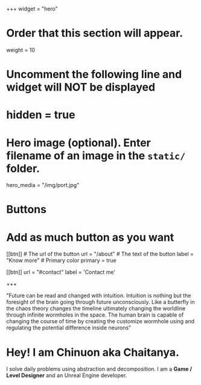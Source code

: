+++
widget = "hero"
# Order that this section will appear.
weight = 10

# Uncomment the following line and widget will NOT be displayed
# hidden = true

# Hero image (optional). Enter filename of an image in the `static/` folder.
hero_media = "/img/port.jpg"

# Buttons
# Add as much button as you want
[[btn]]
	# The url of the button
  url = "/about"
	# The text of the button
  label = "Know more"
	# Primary color
	primary = true

[[btn]]
  url = "#contact"
  label = 'Contact me'

+++

"Future can be read and changed with intuition. Intuition is nothing but the foresight of the brain going through future unconsciously. Like a butterfly in the chaos theory changes the timeline ultimately changing the worldline through infinite wormholes in the space. The human brain is capable of changing the course of time by creating the customize wormhole using and regulating the potential difference inside neurons"
# Hey! I am **Chinuon** aka Chaitanya.

I solve daily problems using abstraction and decomposition. I am a **Game / Level Designer** and an Unreal Engine developer.

